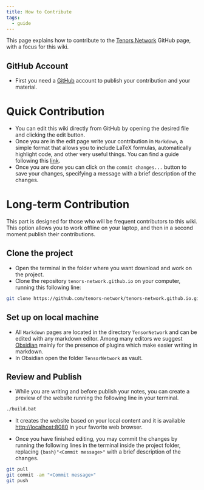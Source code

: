 ```yaml
---
title: How to Contribute
tags:
  - guide
---
```

This page explains how to contribute to the [Tenors Network](https://github.com/tenors-network) GitHub page, with a focus for this wiki.

## GitHub Account

- First you need a [GitHub](https://github.com/) account to publish your contribution and your material.


# Quick Contribution

- You can edit this wiki directly from GitHub by opening the desired file and clicking the edit button.
- Once you are in the edit page write your contribution in `Markdown`, a simple format that allows you to include LaTeX formulas, automatically highlight code, and other very useful things. You can find a guide following this [link](https://www.markdownguide.org/basic-syntax/).
- Once you are done you can click on the `commit changes...` button to save your changes, specifying a message with a brief description of the changes.

# Long-term Contribution

This part is designed for those who will be frequent contributors to this wiki. This option allows you to work offline on your laptop, and then in a second moment publish their contributions. 

## Clone the project
  
- Open the terminal in the folder where you want download and work on the project.
- Clone the repository `tenors-network.github.io` on your computer, running this following line:
```bash
git clone https://github.com/tenors-network/tenors-network.github.io.git
```

## Set up on local machine

- All `Markdown` pages are located in the directory `TensorNetwork` and can be edited with any markdown editor. Among many editors we suggest [Obsidian](https://obsidian.md/) mainly for the presence of plugins which make easier writing in markdown. 
-  In Obsidian open the folder `TensorNetwork` as vault.

## Review and Publish

- While you are writing and before publish your notes, you can create a preview of the website running the following line in your terminal.  
```bash
./build.bat
```

- It creates the website based on your local content and it is available [http://localhost:8080](http://localhost:8080) in your favorite web browser.

- Once you have finished editing, you may commit the changes by running the following lines in the terminal inside the project folder, replacing `{bash}"<Commit message>"` with a brief description of the changes.  
 ```bash
 git pull
 git commit -am "<Commit message>"
 git push
 ```


